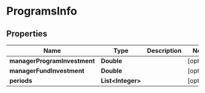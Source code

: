 
# ProgramsInfo

## Properties
Name | Type | Description | Notes
------------ | ------------- | ------------- | -------------
**managerProgramInvestment** | **Double** |  |  [optional]
**managerFundInvestment** | **Double** |  |  [optional]
**periods** | **List&lt;Integer&gt;** |  |  [optional]



